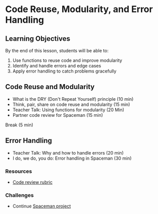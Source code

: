 # Code Reuse, Modularity, and Error Handling

## Learning Objectives
By the end of this lesson, students will be able to:
1. Use functions to reuse code and improve modularity
1. Identify and handle errors and edge cases
1. Apply error handling to catch problems gracefully

## Code Reuse and Modularity
- What is the DRY (Don't Repeat Yourself) principle (10 min)
- Think, pair, share on code reuse and modularity (15 min)
- Teacher Talk: Using functions for modularity (20 Min)
- Partner code review for Spaceman (15 min)

Break (5 min)

## Error Handling
- Teacher Talk: Why and how to handle errors (20 min)
- I do, we do, you do: Error handling in Spaceman (30 min)

### Resources
- [Code review rubric]

### Challenges
- Continue [Spaceman project]

[Spaceman project]: https://make.sc/spaceman
[code review rubric]: https://make.sc/code-review-rubric
